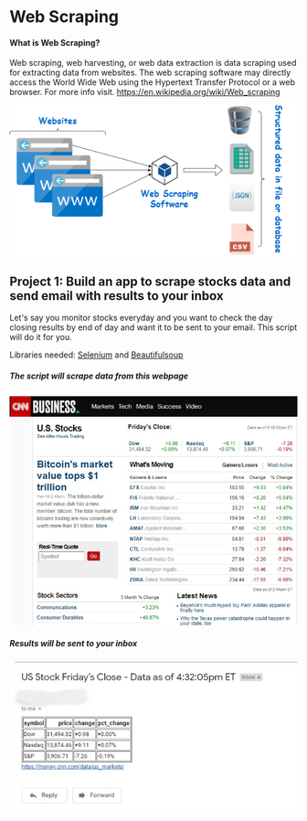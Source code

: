 # Web Scraping

#### What is Web Scraping?

Web scraping, web harvesting, or web data extraction is data scraping used for extracting data from websites. The web scraping software may directly access the World Wide Web using the Hypertext Transfer Protocol or a web browser. For more info visit. https://en.wikipedia.org/wiki/Web_scraping 


![image](images/web_scraping.png)




## Project 1: Build an app to scrape stocks data and send email with results to your inbox
Let's say you monitor stocks everyday and you want to check the day closing results by end of day and want it to be sent to your email. This script will do it for you.

Libraries needed: [Selenium](https://chromedriver.chromium.org/getting-started) and [Beautifulsoup](https://www.crummy.com/software/BeautifulSoup/bs4/doc/)

##### The script will scrape data from this webpage


![image](images/cnn_us_markets.jpg)




##### Results will be sent to your inbox
![image](images/c1_r.jpg)

